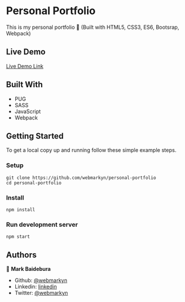 # Personal Portfolio

This is my personal portfolio 💼 (Built with HTML5, CSS3, ES6, Bootsrap, Webpack)

## Live Demo

[Live Demo Link](https://webmarkyn.github.io/personal-portfolio/)

## Built With

- PUG
- SASS
- JavaScript
- Webpack

## Getting Started

To get a local copy up and running follow these simple example steps.

### Setup
    git clone https://github.com/webmarkyn/personal-portfolio
    cd personal-portfolio
### Install
    npm install
### Run development server
    npm start

## Authors

👤 **Mark Baidebura**

- Github: [@webmarkyn](https://github.com/webmarkyn)
- Linkedin: [linkedin](https://www.linkedin.com/in/mark-baidebura/)
- Twitter: [@webmarkyn](https://twitter.com/webmarkyn)


